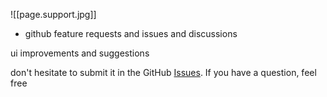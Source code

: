 ![[page.support.jpg]]

- github feature requests and issues and discussions

ui improvements and suggestions

don't hesitate to submit it in the GitHub [Issues](https://github.com/harttraveller/mintel-theme/issues?q=is%3Aissue+is%3Aopen+sort%3Aupdated-desc). If you have a question, feel free